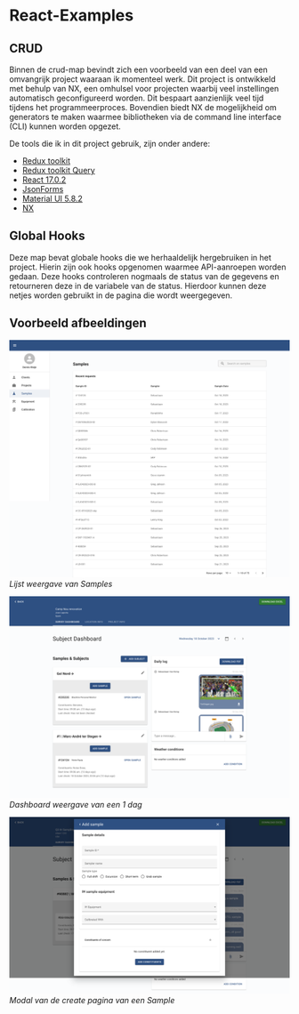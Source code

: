 # React-Examples

## CRUD
Binnen de crud-map bevindt zich een voorbeeld van een deel van een omvangrijk project waaraan ik momenteel werk. 
Dit project is ontwikkeld met behulp van NX, een omhulsel voor projecten waarbij veel instellingen automatisch geconfigureerd worden. 
Dit bespaart aanzienlijk veel tijd tijdens het programmeerproces. 
Bovendien biedt NX de mogelijkheid om generators te maken waarmee bibliotheken via de command line interface (CLI) kunnen worden opgezet.

De tools die ik in dit project gebruik, zijn onder andere:
- [Redux toolkit](https://redux-toolkit.js.org/)
- [Redux toolkit Query](https://redux-toolkit.js.org/rtk-query/overview)
- [React 17.0.2](https://react.dev/)
- [JsonForms](https://jsonforms.io/)
- [Material UI 5.8.2](https://mui.com/)
- [NX](https://nx.dev/)


## Global Hooks
Deze map bevat globale hooks die we herhaaldelijk hergebruiken in het project. 
Hierin zijn ook hooks opgenomen waarmee API-aanroepen worden gedaan. 
Deze hooks controleren nogmaals de status van de gegevens en retourneren deze in de variabele van de status. 
Hierdoor kunnen deze netjes worden gebruikt in de pagina die wordt weergegeven.


## Voorbeeld afbeeldingen

![Afbeelding 1](./Example-images/1.png)
*Lijst weergave van Samples*

![Afbeelding 1](./Example-images/2.png)
*Dashboard weergave van een 1 dag*


![Afbeelding 1](./Example-images/3.png)
*Modal van de create pagina van een Sample*